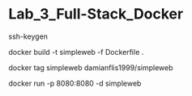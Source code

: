 # Lab_3_Full-Stack_Docker
ssh-keygen
 
 docker build -t simpleweb -f Dockerfile .
 
 docker tag simpleweb damianflis1999/simpleweb
 
 docker run -p 8080:8080 -d simpleweb
